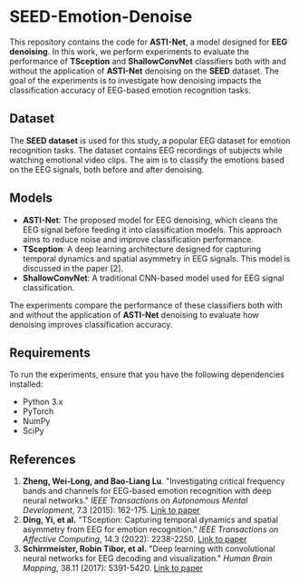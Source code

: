 # SEED-Emotion-Denoise

This repository contains the code for **ASTI-Net**, a model designed for **EEG denoising**. In this work, we perform experiments to evaluate the performance of **TSception** and **ShallowConvNet** classifiers both with and without the application of **ASTI-Net** denoising on the **SEED** dataset. The goal of the experiments is to investigate how denoising impacts the classification accuracy of EEG-based emotion recognition tasks.

## Dataset
The **SEED dataset** is used for this study, a popular EEG dataset for emotion recognition tasks. The dataset contains EEG recordings of subjects while watching emotional video clips. The aim is to classify the emotions based on the EEG signals, both before and after denoising.

## Models
- **ASTI-Net**: The proposed model for EEG denoising, which cleans the EEG signal before feeding it into classification models. This approach aims to reduce noise and improve classification performance.
- **TSception**: A deep learning architecture designed for capturing temporal dynamics and spatial asymmetry in EEG signals. This model is discussed in the paper [2].
- **ShallowConvNet**: A traditional CNN-based model used for EEG signal classification.

The experiments compare the performance of these classifiers both with and without the application of **ASTI-Net** denoising to evaluate how denoising improves classification accuracy.

## Requirements
To run the experiments, ensure that you have the following dependencies installed:
- Python 3.x
- PyTorch
- NumPy
- SciPy

## References
1. **Zheng, Wei-Long, and Bao-Liang Lu**. "Investigating critical frequency bands and channels for EEG-based emotion recognition with deep neural networks." *IEEE Transactions on Autonomous Mental Development*, 7.3 (2015): 162-175. [Link to paper](https://ieeexplore.ieee.org/abstract/document/7104132)
2. **Ding, Yi, et al.** "TSception: Capturing temporal dynamics and spatial asymmetry from EEG for emotion recognition." *IEEE Transactions on Affective Computing*, 14.3 (2022): 2238-2250. [Link to paper](https://ieeexplore.ieee.org/document/9751782)
3. **Schirrmeister, Robin Tibor, et al.** "Deep learning with convolutional neural networks for EEG decoding and visualization." *Human Brain Mapping*, 38.11 (2017): 5391-5420. [Link to paper](https://onlinelibrary.wiley.com/doi/full/10.1002/hbm.23706)
